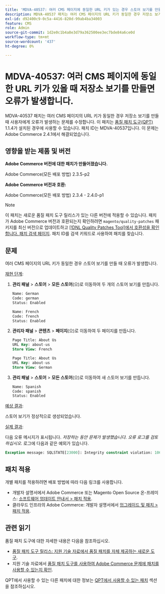 ```yaml
---
title: 'MDVA-40537: 여러 CMS 페이지에 동일한 URL 키가 있는 경우 스토어 보기를 만들면 오류가 발생합니다.'
description: MDVA-40537 패치는 여러 CMS 페이지의 URL 키가 동일한 경우 저장소 보기를 만들 때 사용자에게 오류가 발생하는 문제를 수정합니다. 이 패치는 [Quality Patches Tool (QPT)](https://devdocs.magento.com/guides/v2.4/comp-mgr/patching.html#mqp) 1.1.4가 설치된 경우 사용할 수 있습니다. 패치 ID는 MDVA-40537입니다. 이 문제는 Adobe Commerce 2.4.1에서 해결되었습니다.
exl-id: d92400c9-0c5a-4416-820d-99ab4ba34003
feature: CMS
role: Admin
source-git-commit: 1d2e0c1b4a8e3d79a362500ee3ec7bde84a6ce0d
workflow-type: tm+mt
source-wordcount: '437'
ht-degree: 0%

---
```


# MDVA-40537: 여러 CMS 페이지에 동일한 URL 키가 있을 때 저장소 보기를 만들면 오류가 발생합니다.

MDVA-40537 패치는 여러 CMS 페이지의 URL 키가 동일한 경우 저장소 보기를 만들 때 사용자에게 오류가 발생하는 문제를 수정합니다. 이 패치는 [품질 패치 도구(QPT)](https://devdocs.magento.com/guides/v2.4/comp-mgr/patching.html#mqp) 1.1.4가 설치된 경우에 사용할 수 있습니다. 패치 ID는 MDVA-40537입니다. 이 문제는 Adobe Commerce 2.4.1에서 해결되었습니다.

## 영향을 받는 제품 및 버전

**Adobe Commerce 버전에 대한 패치가 만들어졌습니다.**

Adobe Commerce(모든 배포 방법) 2.3.5-p2

**Adobe Commerce 버전과 호환:**

Adobe Commerce(모든 배포 방법) 2.3.4 - 2.4.0-p1

>[!NOTE]
>
>이 패치는 새로운 품질 패치 도구 릴리스가 있는 다른 버전에 적용할 수 있습니다. 패치가 Adobe Commerce 버전과 호환되는지 확인하려면 `magento/quality-patches` 패키지를 최신 버전으로 업데이트하고 [[!DNL Quality Patches Tool]에서 호환성을 확인합니다. 패치 검색 페이지](https://devdocs.magento.com/quality-patches/tool.html#patch-grid). 패치 ID를 검색 키워드로 사용하여 패치를 찾습니다.


## 문제

여러 CMS 페이지의 URL 키가 동일한 경우 스토어 보기를 만들 때 오류가 발생합니다.

<u>재현 단계</u>:

1. **관리 패널** > **스토어** > **모든 스토어**(으)로 이동하여 두 개의 스토어 보기를 만듭니다.

   ```sql
   Name: German
   Code: german
   Status: Enabled
   ```

   ```sql
   Name: French
   Code: french
   Status: Enabled
   ```

1. **관리자 패널** > **콘텐츠** > **페이지**(으)로 이동하여 두 페이지를 만듭니다.

   ```sql
   Page Title: About Us
   URL Key: about-us
   Store View: French
   ```

   ```sql
   Page Title: About Us
   URL Key: about-us
   Store View: German
   ```

1. **관리 패널** > **스토어** > **모든 스토어**(으)로 이동하여 새 스토어 보기를 만듭니다.

   ```sql
   Name: Spanish
   Code: spanish
   Status: Enabled
   ```

<u>예상 결과</u>:

스토어 보기가 정상적으로 생성되었습니다.

<u>실제 결과</u>:

다음 오류 메시지가 표시됩니다. *저장하는 동안 문제가 발생했습니다. 오류 로그를 검토하십시오.* 로그에 다음과 같은 예외가 있습니다.

```sql
Exception message: SQLSTATE[23000]: Integrity constraint violation: 1062 Duplicate entry 'about-us-4' for key 'URL_REWRITE_REQUEST_PATH_STORE_ID', query was: INSERT  INTO }}url_rewrite{{ (}}redirect_type{{,}}is_autogenerated{{,}}metadata{{,}}description{{,}}store_id{{,}}entity_type{{,}}entity_id{{,}}request_path{{,}}target_path{{) VALUES (?, ?, ?, ?, ?, ?, ?, ?, ?), (?, ?, ?, ?, ?, ?, ?, ?, ?), (?, ?, ?, ?, ?, ?, ?, ?, ?), (?, ?, ?, ?, ?, ?, ?, ?, ?), (?, ?, ?, ?, ?, ?, ?, ?, ?), (?, ?, ?, ?, ?, ?, ?, ?, ?)
```

## 패치 적용

개별 패치를 적용하려면 배포 방법에 따라 다음 링크를 사용합니다.

* 개발자 설명서에서 Adobe Commerce 또는 Magento Open Source 온-프레미스: [소프트웨어 업데이트 안내서 > 패치 적용](https://devdocs.magento.com/guides/v2.4/comp-mgr/patching/mqp.html).
* 클라우드 인프라의 Adobe Commerce: 개발자 설명서에서 [업그레이드 및 패치 > 패치 적용](https://devdocs.magento.com/cloud/project/project-patch.html).

## 관련 읽기

품질 패치 도구에 대한 자세한 내용은 다음을 참조하십시오.

* [품질 패치 도구 릴리스: 지원 기술 자료에서 품질 패치를 자체 제공하는 새로운 도구](/help/announcements/adobe-commerce-announcements/magento-quality-patches-released-new-tool-to-self-serve-quality-patches.md).
* 지원 기술 자료에서 [품질 패치 도구를 사용하여 Adobe Commerce 문제에 패치를 사용할 수 있는지 확인](/help/support-tools/patches-available-in-qpt-tool/check-patch-for-magento-issue-with-magento-quality-patches.md).

QPT에서 사용할 수 있는 다른 패치에 대한 정보는 [QPT에서 사용할 수 있는 패치](https://support.magento.com/hc/en-us/sections/360010506631-Patches-available-in-QPT-tool-) 섹션을 참조하십시오.
